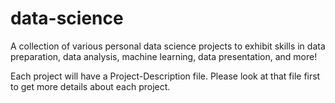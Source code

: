 # data-science
A collection of various personal data science projects to exhibit skills in data preparation, data analysis, machine learning, data presentation, and more!

Each project will have a Project-Description file. Please look at that file first to get more details about each project.
